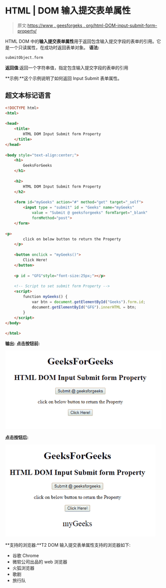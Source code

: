 # HTML | DOM 输入提交表单属性

> 原文:[https://www . geesforgeks . org/html-DOM-input-submit-form-property/](https://www.geeksforgeeks.org/html-dom-input-submit-form-property/)

HTML DOM 中的**输入提交表单属性**用于返回包含输入提交字段的表单的引用。它是一个只读属性，在成功时返回表单对象。
**语法:**

```html
submitObject.form
```

**返回值**:返回一个字符串值，指定包含输入提交字段的表单的引用

**示例:**这个示例说明了如何返回 Input Submit 表单属性。

## 超文本标记语言

```html
<!DOCTYPE html>
<html>

<head>
    <title>
        HTML DOM Input Submit form Property
    </title>
</head>

<body style="text-align:center;">
    <h1>
        GeeksForGeeks
    </h1>

    <h2>
        HTML DOM Input Submit form Property
    </h2>

    <form id="myGeeks" action="#" method="get" target="_self">
        <input type = "submit" id = "Geeks" name="myGeeks"
            value = "Submit @ geeksforgeeks" formTarget="_blank"
            formMethod="post">
    </form>

<p>
        click on below button to return the Property
    </p>

    <button onclick = "myGeeks()">
        Click Here!
    </button>

    <p id = "GFG"style="font-size:25px;"></p>

    <!-- Script to set submit form Property -->
    <script>
        function myGeeks() {
            var btn = document.getElementById("Geeks").form.id;
            document.getElementById("GFG").innerHTML = btn;
        }
    </script>
</body>

</html>                   
```

**输出:**
**点击按钮前:**

![](img/db483a630a74182d9a63f94742d22f69.png)

**点击按钮后:**

![](img/51964b12af38c100742bc7ac0820bd7b.png)

**支持的浏览器:**T2 DOM 输入提交表单属性支持的浏览器如下:

*   谷歌 Chrome
*   微软公司出品的 web 浏览器
*   火狐浏览器
*   歌剧
*   旅行队